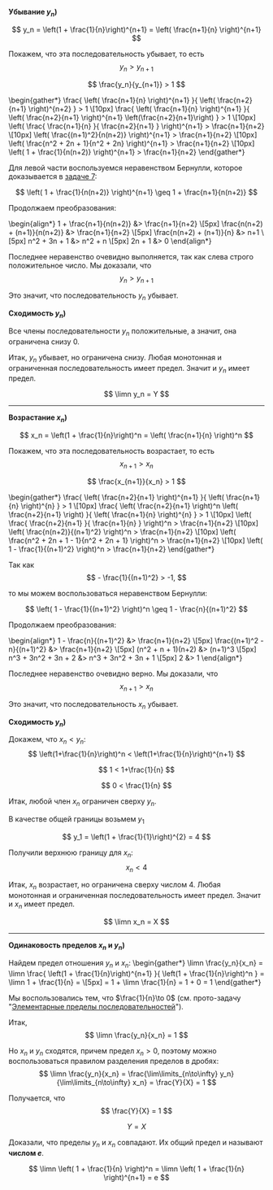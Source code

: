 **Убывание $y_n$)**

$$ y_n = \left(1 + \frac{1}{n}\right)^{n+1} = \left( \frac{n+1}{n} \right)^{n+1} $$

Покажем, что эта последовательность убывает, то есть
$$ y_n > y_{n+1} $$

$$ \frac{y_n}{y_{n+1}} > 1 $$

\begin{gather*}
    \frac{ \left( \frac{n+1}{n} \right)^{n+1} }{ \left( \frac{n+2}{n+1} \right)^{n+2} } > 1
    \\[10px]
    \frac{ \left( \frac{n+1}{n} \right)^{n+1} }{ \left( \frac{n+2}{n+1} \right)^{n+1} \left(\frac{n+2}{n+1}\right) } > 1
    \\[10px]
    \left( \frac{ \frac{n+1}{n} }{ \frac{n+2}{n+1} } \right)^{n+1} > \frac{n+1}{n+2}
    \\[10px]
    \left( \frac{(n+1)^2}{n(n+2)} \right)^{n+1} > \frac{n+1}{n+2}
    \\[10px]
    \left( \frac{n^2 + 2n + 1}{n^2 + 2n} \right)^{n+1} > \frac{n+1}{n+2}
    \\[10px]
    \left( 1 + \frac{1}{n(n+2)} \right)^{n+1} > \frac{n+1}{n+2}
\end{gather*}

Для левой части воспользуемся неравенством Бернулли, которое доказывается в [задаче 7](/tasks/7):

$$ \left( 1 + \frac{1}{n(n+2)} \right)^{n+1} \geq 1 + \frac{n+1}{n(n+2)}  $$

Продолжаем преобразования:

\begin{align*}
    1 + \frac{n+1}{n(n+2)} &> \frac{n+1}{n+2}
    \\[5px]
    \frac{n(n+2) + (n+1)}{n(n+2)} &> \frac{n+1}{n+2}
    \\[5px]
    \frac{n(n+2) + (n+1)}{n} &> n+1
    \\[5px]
    n^2 + 3n + 1 &> n^2 + n
    \\[5px]
    2n + 1 &> 0
\end{align*}

Последнее неравенство очевидно выполняется, так как слева строго положительное число.
Мы доказали, что
$$ y_n > y_{n+1} $$

Это значит, что последовательность $y_n$ убывает.

**Сходимость $y_n$)**

Все члены последовательности $y_n$ положительные, а значит, она ограничена снизу $0$.

Итак, $y_n$ убывает, но ограничена снизу. Любая монотонная и ограниченная последовательность имеет предел. Значит и $y_n$ имеет предел.

$$ \limn y_n = Y $$

---

**Возрастание $x_n$)**

$$ x_n = \left(1 + \frac{1}{n}\right)^n = \left( \frac{n+1}{n} \right)^n $$

Покажем, что эта последовательность возрастает, то есть
$$ x_{n+1} > x_n $$

$$ \frac{x_{n+1}}{x_n} > 1 $$

\begin{gather*}
    \frac{ \left( \frac{n+2}{n+1} \right)^{n+1} }{ \left( \frac{n+1}{n} \right)^{n} } > 1
    \\[10px]
    \frac{ \left( \frac{n+2}{n+1} \right)^n \left( \frac{n+2}{n+1} \right) }{ \left( \frac{n+1}{n} \right)^{n} } > 1
    \\[10px]
    \left( \frac{ \frac{n+2}{n+1} }{ \frac{n+1}{n} } \right)^n > \frac{n+1}{n+2}
    \\[10px]
    \left( \frac{n(n+2)}{(n+1)^2} \right)^n > \frac{n+1}{n+2}
    \\[10px]
    \left( \frac{n^2 + 2n + 1 - 1}{n^2 + 2n + 1} \right)^n > \frac{n+1}{n+2}
    \\[10px]
    \left( 1 - \frac{1}{(n+1)^2} \right)^n > \frac{n+1}{n+2}
\end{gather*}

Так как
$$ - \frac{1}{(n+1)^2} > -1, $$

то мы можем воспользоваться неравенством Бернулли:

$$ \left( 1 - \frac{1}{(n+1)^2} \right)^n \geq 1 - \frac{n}{(n+1)^2} $$

Продолжаем преобразования:

\begin{align*}
    1 - \frac{n}{(n+1)^2} &> \frac{n+1}{n+2}
    \\[5px]
    \frac{(n+1)^2 - n}{(n+1)^2} &> \frac{n+1}{n+2}
    \\[5px]
    (n^2 + n + 1)(n+2) &> (n+1)^3
    \\[5px]
    n^3 + 3n^2 + 3n + 2 &> n^3 + 3n^2 + 3n + 1
    \\[5px]
    2 &> 1
\end{align*}

Последнее неравенство очевидно верно.
Мы доказали, что
$$ x_{n+1} > x_n $$

Это значит, что последовательность $x_n$ убывает.

**Сходимость $y_n$)**

Докажем, что $x_n < y_n$:
$$ \left(1+\frac{1}{n}\right)^n < \left(1+\frac{1}{n}\right)^{n+1} $$

$$ 1 < 1+\frac{1}{n} $$

$$ 0 < \frac{1}{n} $$

Итак, любой член $x_n$ ограничен сверху $y_n$.

В качестве общей границы возьмем $y_1$

$$ y_1 = \left(1 + \frac{1}{1}\right)^{2} = 4 $$

Получили верхнюю границу для $x_n$:
$$ x_n < 4 $$

Итак, $x_n$ возрастает, но ограничена сверху числом $4$. Любая монотонная и ограниченная последовательность имеет предел. Значит и $x_n$ имеет предел.

$$ \limn x_n = X $$

---

**Одинаковость пределов $x_n$ и $y_n$)**

Найдем предел отношения $y_n$ и $x_n$:
\begin{gather*}
    \limn \frac{y_n}{x_n} = \limn \frac{ \left(1 + \frac{1}{n}\right)^{n+1} }{ \left(1 + \frac{1}{n}\right)^n } = \limn 1 + \frac{1}{n} =
    \\[5px]
    = 1 + \limn \frac{1}{n} = 1 + 0 = 1
\end{gather*}

Мы воспользовались тем, что $\frac{1}{n}\to 0$ (см. прото-задачу "[Элементарные пределы последовательностей](/proto/sequences/limits/elementary)").

Итак,
$$ \limn \frac{y_n}{x_n} = 1 $$

Но $x_n$ и $y_n$ сходятся, причем предел $x_n > 0$, поэтому можно воспользоваться правилом разделения пределов в дробях:
$$ \limn \frac{y_n}{x_n} = \frac{\lim\limits_{n\to\infty} y_n}{\lim\limits_{n\to\infty} x_n} = \frac{Y}{X} = 1 $$

Получается, что
$$ \frac{Y}{X} = 1 $$

$$ Y = X $$

Доказали, что пределы $y_n$ и $x_n$ совпадают. Их общий предел и называют **числом $e$**.

$$ \limn \left( 1 + \frac{1}{n} \right)^n = \limn \left( 1 + \frac{1}{n} \right)^{n+1} = e $$